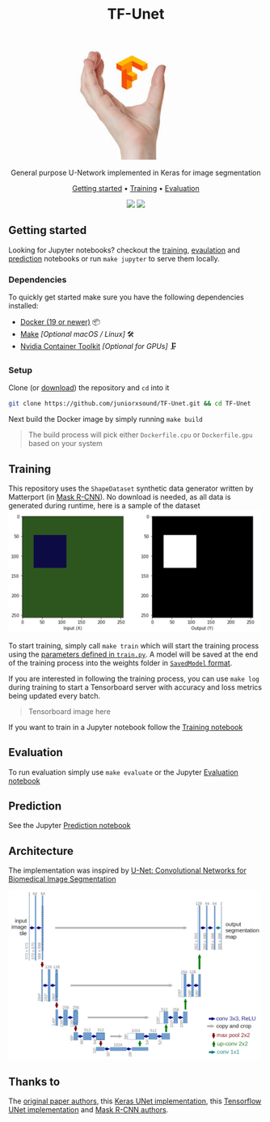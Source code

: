 <div align="center">
    <h1>TF-Unet</h1>
    <img href="#" src="./samples/u.jpg" />
    <p>General purpose U-Network implemented in Keras for image segmentation</p>
    <p>
        <a href="#getting-started">Getting started</a> •
        <a href="#training">Training</a> •
        <a href="#evaluation">Evaluation</a>
    </p>
    <img src="https://travis-ci.com/juniorxsound/TF-Unet.svg?token=ztzi6EexNpaHGeSp1q8W&branch=master" />
    <img src="https://img.shields.io/badge/python-3.6-blue.svg" />
</div>

## Getting started
Looking for Jupyter notebooks? checkout the [training](https://github.com/juniorxsound/TF-Unet/blob/master/notebooks/Training.ipynb), [evaulation](https://github.com/juniorxsound/TF-Unet/blob/master/notebooks/Evaluation.ipynb) and [prediction](https://github.com/juniorxsound/TF-Unet/blob/master/notebooks/Prediction.ipynb) notebooks or run `make jupyter` to serve them locally.

### Dependencies
To quickly get started make sure you have the following dependencies installed:
- [Docker (19 or newer)](https://docs.docker.com/install/) 📦
- [Make](https://www.gnu.org/software/make/) *[Optional macOS / Linux]* 🛠
- [Nvidia Container Toolkit](https://github.com/NVIDIA/nvidia-docker#quickstart) *[Optional for GPUs]* 🗜
</ul>

### Setup
Clone (or [download](https://github.com/juniorxsound/TF-Unet/archive/master.zip)) the repository and `cd` into it
```sh
git clone https://github.com/juniorxsound/TF-Unet.git && cd TF-Unet
```
Next build the Docker image by simply running `make build`
> The build process will pick either `Dockerfile.cpu` or `Dockerfile.gpu` based on your system

## Training
This repository uses the `ShapeDataset` synthetic data generator written by Matterport (in [Mask R-CNN](https://github.com/matterport/Mask_RCNN/blob/master/samples/shapes/train_shapes.ipynb)). No download is needed, as all data is generated during runtime, here is a sample of the dataset
<img src="./samples/sample.png" width="500">

To start training, simply call `make train` which will start the training process using the [parameters defined in `train.py`](https://github.com/juniorxsound/TF-Unet/blob/master/train.py#L13-L16). A model will be saved at the end of the training process into the weights folder in [`SavedModel` format](https://www.tensorflow.org/guide/saved_model).

If you are interested in following the training process, you can use `make log` during training to start a Tensorboard server with accuracy and loss metrics being updated every batch. 
> Tensorboard image here

If you want to train in a Jupyter notebook follow the [Training notebook](https://github.com/juniorxsound/TF-Unet/blob/master/notebooks/Training.ipynb)

## Evaluation
To run evaluation simply use `make evaluate` or the Jupyter [Evaluation notebook](https://github.com/juniorxsound/TF-Unet/blob/master/notebooks/Evaluation.ipynb)

## Prediction
See the Jupyter [Prediction notebook](https://github.com/juniorxsound/TF-Unet/blob/master/notebooks/Prediction.ipynb)

## Architecture
The implementation was inspired by [U-Net: Convolutional Networks for Biomedical Image Segmentation](https://lmb.informatik.uni-freiburg.de/people/ronneber/u-net/)

<img src="./samples/unet_arch.png" width="500">

## Thanks to
The [original paper authors](https://arxiv.org/abs/1505.04597), this [Keras UNet implementation](https://github.com/zhixuhao/unet), this [Tensorflow UNet implementation](https://github.com/jakeret/tf_unet) and [Mask R-CNN authors](https://github.com/matterport/Mask_RCNN).
